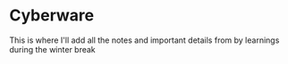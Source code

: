 # Cyberware

This is where I'll add all the notes and important details from by learnings during the winter break
